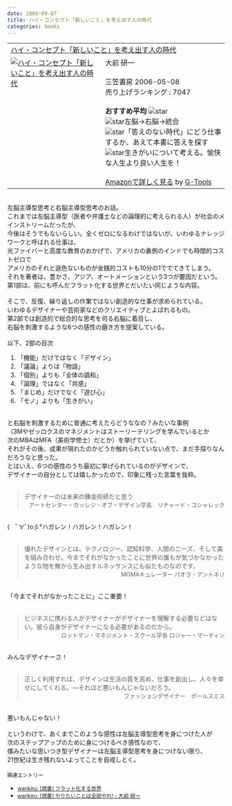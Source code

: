 ```yaml
---
date: 2008-09-07
title: ハイ・コンセプト「新しいこと」を考え出す人の時代
categories: books
---
```


<table border="0" cellpadding="5"><tbody><tr><td colspan="2"><a href="http://www.amazon.co.jp/%E3%83%8F%E3%82%A4%E3%83%BB%E3%82%B3%E3%83%B3%E3%82%BB%E3%83%97%E3%83%88%E3%80%8C%E6%96%B0%E3%81%97%E3%81%84%E3%81%93%E3%81%A8%E3%80%8D%E3%82%92%E8%80%83%E3%81%88%E5%87%BA%E3%81%99%E4%BA%BA%E3%81%AE%E6%99%82%E4%BB%A3-%E3%83%80%E3%83%8B%E3%82%A8%E3%83%AB%E3%83%BB%E3%83%94%E3%83%B3%E3%82%AF/dp/4837956661%3FSubscriptionId%3D0G91FPYVW6ZGWBH4Y9G2%26tag%3Dwarikiru-22%26linkCode%3Dxm2%26camp%3D2025%26creative%3D165953%26creativeASIN%3D4837956661" target="_blank">ハイ・コンセプト「新しいこと」を考え出す人の時代</a><img src="http://www.assoc-amazon.jp/e/ir?t=warikiru-22&amp;l=ur2&amp;o=9" alt="" border="0" height="1" width="1" /></td></tr><tr><td valign="top"><a href="http://www.amazon.co.jp/%E3%83%8F%E3%82%A4%E3%83%BB%E3%82%B3%E3%83%B3%E3%82%BB%E3%83%97%E3%83%88%E3%80%8C%E6%96%B0%E3%81%97%E3%81%84%E3%81%93%E3%81%A8%E3%80%8D%E3%82%92%E8%80%83%E3%81%88%E5%87%BA%E3%81%99%E4%BA%BA%E3%81%AE%E6%99%82%E4%BB%A3-%E3%83%80%E3%83%8B%E3%82%A8%E3%83%AB%E3%83%BB%E3%83%94%E3%83%B3%E3%82%AF/dp/4837956661%3FSubscriptionId%3D0G91FPYVW6ZGWBH4Y9G2%26tag%3Dwarikiru-22%26linkCode%3Dxm2%26camp%3D2025%26creative%3D165953%26creativeASIN%3D4837956661" target="_blank"><img src="http://ecx.images-amazon.com/images/I/51TZTXXS1WL._SL160_.jpg" alt="ハイ・コンセプト「新しいこと」を考え出す人の時代" border="0" /></a></td><td valign="top"><span style="">大前 研一<br /><br />三笠書房  2006-05-08<br />売り上げランキング : 7047<br /><br /><strong>おすすめ平均  </strong><img src="http://g-images.amazon.com/images/G/01/detail/stars-4-0.gif" alt="star" /><br /><img src="http://g-images.amazon.com/images/G/01/detail/stars-4-0.gif" alt="star" />左脳→右脳→統合<br /><img src="http://g-images.amazon.com/images/G/01/detail/stars-5-0.gif" alt="star" />「答えのない時代」にどう仕事するか、あえて本書に答えを探す<br /><img src="http://g-images.amazon.com/images/G/01/detail/stars-4-0.gif" alt="star" />生きがいについて考える。愉快な人生より良い人生を！<br /><br /><a href="http://www.amazon.co.jp/%E3%83%8F%E3%82%A4%E3%83%BB%E3%82%B3%E3%83%B3%E3%82%BB%E3%83%97%E3%83%88%E3%80%8C%E6%96%B0%E3%81%97%E3%81%84%E3%81%93%E3%81%A8%E3%80%8D%E3%82%92%E8%80%83%E3%81%88%E5%87%BA%E3%81%99%E4%BA%BA%E3%81%AE%E6%99%82%E4%BB%A3-%E3%83%80%E3%83%8B%E3%82%A8%E3%83%AB%E3%83%BB%E3%83%94%E3%83%B3%E3%82%AF/dp/4837956661%3FSubscriptionId%3D0G91FPYVW6ZGWBH4Y9G2%26tag%3Dwarikiru-22%26linkCode%3Dxm2%26camp%3D2025%26creative%3D165953%26creativeASIN%3D4837956661" target="_blank">Amazonで詳しく見る</a></span><span style=""> by <a href="http://www.goodpic.com/mt/aws/index.html">G-Tools</a></span></td></tr></tbody></table><br />左脳主導型思考と右脳主導型思考のお話。<br />これまでは左脳主導型（医者や弁護士などの論理的に考えられる人）が社会のメインストリームだったが、<br />今後はそうでもないらしい。全くゼロになるわけではないが、いわゆるナレッジワークと呼ばれる仕事は、<br />光ファイバーと高度な教育のおかげで、アメリカの裏側のインドでも時間的コストゼロで<br />アメリカのそれと遜色ないものが金銭的コストも10分の1ででてきてしまう。<br />それを著者は、豊かさ、アジア、オートメーションという3つが要因だという。<br />第1部は、前にも呼んだフラット化する世界とだいたい同じような内容。<br /><br />そこで、反復、繰り返しの作業ではない創造的な仕事が求められている。<br />いわゆるデザイナーや芸術家などのクリエイティブとよばれるもの。<br />第2部では創造的で総合的な思考を司る右脳に着目し、<br />右脳を刺激するような6つの感性の磨き方を提案している。<br /><br />以下、2部の目次<br /><ol><li>「機能」だけではなく「デザイン」<br /></li><li>「議論」よりは「物語」<br /></li><li>「個別」よりも「全体の調和」<br /></li><li>「論理」ではなく「共感」<br /></li><li>「まじめ」だけでなく「遊び心」<br /></li><li>「モノ」よりも「生きがい」<br /></li></ol><br />と右脳を刺激するために普通に考えたらどうななの？みたいな事例<br />（3Mやゼッロクスのマネジメントはストーリーテリングを学んでいるとか<br />次のMBAはMFA（美術学修士）だとか）を挙げていて、<br />それがその後、成果が現れたのかどうか触れられていない点で、まだ手探りなんだろうなと思った。<br />とはいえ、6つの感性のうち最初に挙げられているのがデザインで、<br />デザイナーの自分としては嬉しかったので、印象に残った言葉を抜粋。<br /><br /><blockquote>デザイナーのは未来の錬金術師だと思う<br /><div style="text-align: right;"><span class="Apple-style-span"  style="font-size:small;">アートセンター・カッレジ・オブ・デザイン学長　リチャード・コシャレック</span><br /></div></blockquote><br />(　ﾟ∀ﾟ)o彡°ハガレン！ハガレン！ハガレン！<br /><br /><blockquote>優れたデザインとは、テクノロジー、認知科学、人間のニーズ、そして美を組み合わせ。今までそれがなかったことに世界の誰もが気づかなかったような物を無から生み出すルネッサンスにも似たものなのです。<br /><div style="text-align: right;"><span class="Apple-style-span"  style="font-size:small;">MOMAキュレーター  パオラ・アントネリ</span><br /></div></blockquote><br />「今までそれがなかったことに」ここ重要！<br /><br /><blockquote>ビジネスに携わる人がデザイナーがデザイナーを理解する必要などはない。彼ら自身がデザイナーになる必要があるのだから。<br /><div style="text-align: right;"><span class="Apple-style-span"  style="font-size:small;">ロットマン・マネジメント・スクール学長  ロジャー・マーティン</span><br /></div></blockquote><br />みんなデザイナーさ！<br /><br /><blockquote>正しく利用すれば、デザインは生活の質を高め、仕事を創出し、人々を幸せにしてくれる。—それほど悪いもんじゃないだろう。<br /><div style="text-align: right;"><span class="Apple-style-span"  style="font-size:small;">ファッションデザイナー　ポールスミス</span><br /></div></blockquote><br />悪いもんじゃない！<br /><br />というわけで、あくまでこのような感性は左脳主導型思考を身につけた人が<div>次のステップアップのために身につけるべき感性なので、</div><div>僕みたいな思いつき型デザイナーは左脳主導型思考を身につけない限り、<br />21世紀は生き残れないよってことを自戒しとく。<br /><br /><span class="Apple-style-span"  style="font-size:85%;">関連エントリー</span><span style="font-size:85%;"><br /></span><ul><li><span style="font-size:85%;"><a href="http://warikiru.blogspot.com/2008/01/blog-post.html">warikiru: [読書] フラット化する世界</a></span></li><li><span style="font-size:85%;"><a href="http://warikiru.blogspot.com/2009/01/dont-wait-for-tomorrow.html">warikiru: [読書] やりたいことは全部やれ! - 大前 研一</a></span><br /></li></ul><br /></div>
